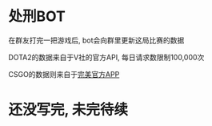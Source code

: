 # 处刑BOT

在群友打完一把游戏后, bot会向群里更新这局比赛的数据

DOTA2的数据来自于V社的官方API, 每日请求数限制100,000次

CSGO的数据则来自于[完美官方APP](https://pvp.wanmei.com/appdownload-dota2/index.html)

# 还没写完, 未完待续